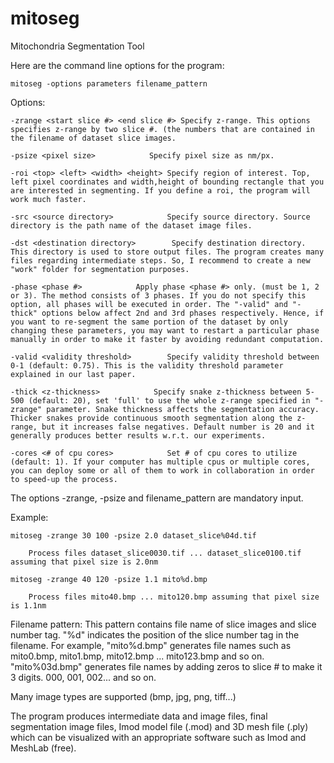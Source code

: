 # mitoseg
Mitochondria Segmentation Tool

Here are the command line options for the program:

    mitoseg -options parameters filename_pattern

Options:

    -zrange <start slice #> <end slice #> Specify z-range. This options specifies z-range by two slice #. (the numbers that are contained in the filename of dataset slice images.

    -psize <pixel size>            Specify pixel size as nm/px.

    -roi <top> <left> <width> <height> Specify region of interest. Top, left pixel coordinates and width,height of bounding rectangle that you are interested in segmenting. If you define a roi, the program will work much faster.

    -src <source directory>            Specify source directory. Source directory is the path name of the dataset image files.

    -dst <destination directory>        Specify destination directory. This directory is used to store output files. The program creates many files regarding intermediate steps. So, I recommend to create a new "work" folder for segmentation purposes.

    -phase <phase #>            Apply phase <phase #> only. (must be 1, 2 or 3). The method consists of 3 phases. If you do not specify this option, all phases will be executed in order. The "-valid" and "-thick" options below affect 2nd and 3rd phases respectively. Hence, if you want to re-segment the same portion of the dataset by only changing these parameters, you may want to restart a particular phase manually in order to make it faster by avoiding redundant computation.

    -valid <validity threshold>        Specify validity threshold between 0-1 (default: 0.75). This is the validity threshold parameter explained in our last paper.

    -thick <z-thickness>            Specify snake z-thickness between 5-500 (default: 20), set 'full' to use the whole z-range specified in "-zrange" parameter. Snake thickness affects the segmentation accuracy. Thicker snakes provide continuous smooth segmentation along the z-range, but it increases false negatives. Default number is 20 and it generally produces better results w.r.t. our experiments.

    -cores <# of cpu cores>            Set # of cpu cores to utilize (default: 1). If your computer has multiple cpus or multiple cores, you can deploy some or all of them to work in collaboration in order to speed-up the process.

The options -zrange, -psize and filename_pattern are mandatory input.

Example:

    mitoseg -zrange 30 100 -psize 2.0 dataset_slice%04d.tif
    
        Process files dataset_slice0030.tif ... dataset_slice0100.tif assuming that pixel size is 2.0nm
        
    mitoseg -zrange 40 120 -psize 1.1 mito%d.bmp
    
        Process files mito40.bmp ... mito120.bmp assuming that pixel size is 1.1nm

Filename pattern: This pattern contains file name of slice images and slice number tag. "%d" indicates the position of the slice number tag in the filename. For example, "mito%d.bmp" generates file names such as mito0.bmp, mito1.bmp, mito12.bmp ... mito123.bmp and so on.
"mito%03d.bmp" generates file names by adding zeros to slice # to make it 3 digits. 000, 001, 002... and so on.

Many image types are supported (bmp, jpg, png, tiff...)

The program produces intermediate data and image files, final segmentation image files, Imod model file (.mod) and 3D mesh file (.ply) which can be visualized with an appropriate software such as Imod and MeshLab (free).
